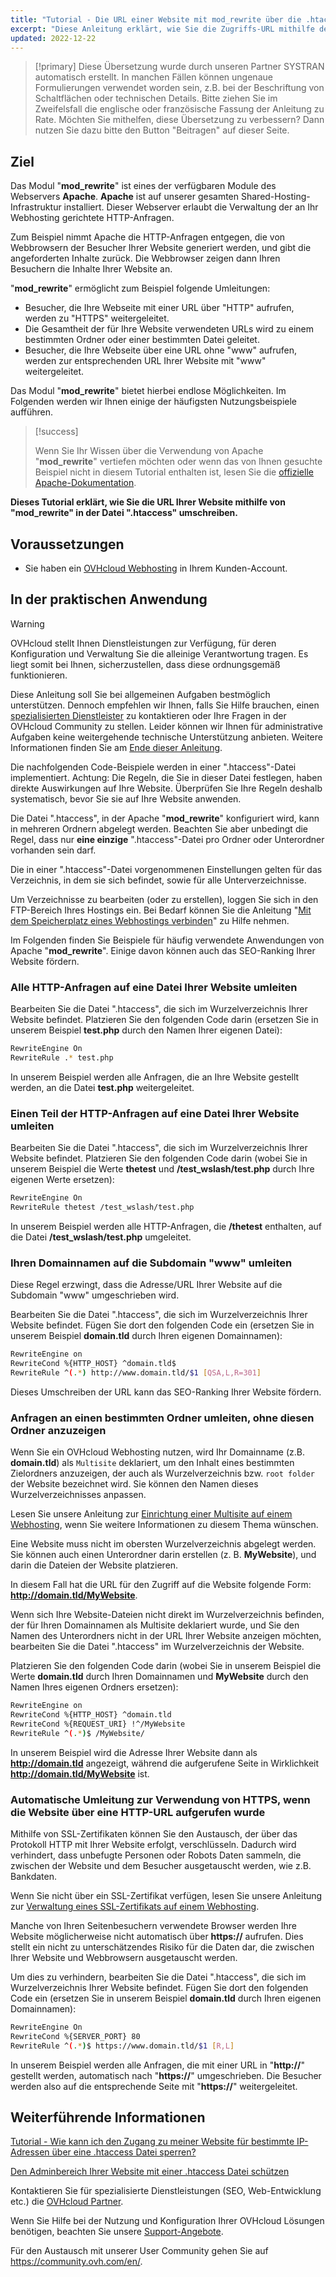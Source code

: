 ```yaml
---
title: "Tutorial - Die URL einer Website mit mod_rewrite über die .htaccess Datei umschreiben"
excerpt: "Diese Anleitung erklärt, wie Sie die Zugriffs-URL mithilfe des mod_rewrite über die .htaccess Datei neu schreiben."
updated: 2022-12-22
---
```


> [!primary]
> Diese Übersetzung wurde durch unseren Partner SYSTRAN automatisch erstellt. In manchen Fällen können ungenaue Formulierungen verwendet worden sein, z.B. bei der Beschriftung von Schaltflächen oder technischen Details. Bitte ziehen Sie im Zweifelsfall die englische oder französische Fassung der Anleitung zu Rate. Möchten Sie mithelfen, diese Übersetzung zu verbessern? Dann nutzen Sie dazu bitte den Button "Beitragen" auf dieser Seite.
>

## Ziel

Das Modul "**mod_rewrite**" ist eines der verfügbaren Module des Webservers **Apache**. **Apache** ist auf unserer gesamten Shared-Hosting-Infrastruktur installiert. Dieser Webserver erlaubt die Verwaltung der an Ihr Webhosting gerichtete HTTP-Anfragen.

Zum Beispiel nimmt Apache die HTTP-Anfragen entgegen, die von Webbrowsern der Besucher Ihrer Website generiert werden, und gibt die angeforderten Inhalte zurück. Die Webbrowser zeigen dann Ihren Besuchern die Inhalte Ihrer Website an.

"**mod_rewrite**" ermöglicht zum Beispiel folgende Umleitungen:

- Besucher, die Ihre Webseite mit einer URL über "HTTP" aufrufen, werden zu "HTTPS" weitergeleitet.
- Die Gesamtheit der für Ihre Website verwendeten URLs wird zu einem bestimmten Ordner oder einer bestimmten Datei geleitet.
- Besucher, die Ihre Webseite über eine URL ohne "www" aufrufen, werden zur entsprechenden URL Ihrer Website mit "www" weitergeleitet.

Das Modul "**mod_rewrite**" bietet hierbei endlose Möglichkeiten. Im Folgenden werden wir Ihnen einige der häufigsten Nutzungsbeispiele aufführen.

> [!success]
>
> Wenn Sie Ihr Wissen über die Verwendung von Apache "**mod_rewrite**" vertiefen möchten oder wenn das von Ihnen gesuchte Beispiel nicht in diesem Tutorial enthalten ist, lesen Sie die [offizielle Apache-Dokumentation](https://httpd.apache.org/docs/2.4/de/mod/mod_rewrite.html).
>

**Dieses Tutorial erklärt, wie Sie die URL Ihrer Website mithilfe von "mod_rewrite" in der Datei ".htaccess" umschreiben.**
 
## Voraussetzungen

- Sie haben ein [OVHcloud Webhosting](hosting.) in Ihrem Kunden-Account.
  
## In der praktischen Anwendung

> [!warning]
> OVHcloud stellt Ihnen Dienstleistungen zur Verfügung, für deren Konfiguration und Verwaltung Sie die alleinige Verantwortung tragen. Es liegt somit bei Ihnen, sicherzustellen, dass diese ordnungsgemäß funktionieren.
> 
> Diese Anleitung soll Sie bei allgemeinen Aufgaben bestmöglich unterstützen. Dennoch empfehlen wir Ihnen, falls Sie Hilfe brauchen, einen [spezialisierten Dienstleister](partner.) zu kontaktieren oder Ihre Fragen in der OVHcloud Community zu stellen. Leider können wir Ihnen für administrative Aufgaben keine weitergehende technische Unterstützung anbieten. Weitere Informationen finden Sie am [Ende dieser Anleitung](htaccess_url_rewriting_using_mod_rewrite_#go-further.).
>
>
> Die nachfolgenden Code-Beispiele werden in einer ".htaccess"-Datei implementiert. Achtung: Die Regeln, die Sie in dieser Datei festlegen, haben direkte Auswirkungen auf Ihre Website. Überprüfen Sie Ihre Regeln deshalb systematisch, bevor Sie sie auf Ihre Website anwenden.
>

Die Datei ".htaccess", in der Apache "**mod_rewrite**" konfiguriert wird, kann in mehreren Ordnern abgelegt werden. Beachten Sie aber unbedingt die Regel, dass nur **eine einzige** ".htaccess"-Datei pro Ordner oder Unterordner vorhanden sein darf.

Die in einer ".htaccess"-Datei vorgenommenen Einstellungen gelten für das Verzeichnis, in dem sie sich befindet, sowie für alle Unterverzeichnisse.

Um Verzeichnisse zu bearbeiten (oder zu erstellen), loggen Sie sich in den FTP-Bereich Ihres Hostings ein. Bei Bedarf können Sie die Anleitung "[Mit dem Speicherplatz eines Webhostings verbinden](ftp_connection1.)" zu Hilfe nehmen.

Im Folgenden finden Sie Beispiele für häufig verwendete Anwendungen von Apache "**mod_rewrite**". Einige davon können auch das SEO-Ranking Ihrer Website fördern.

### Alle HTTP-Anfragen auf eine Datei Ihrer Website umleiten

Bearbeiten Sie die Datei ".htaccess", die sich im Wurzelverzeichnis Ihrer Website befindet. Platzieren Sie den folgenden Code darin (ersetzen Sie in unserem Beispiel **test.php** durch den Namen Ihrer eigenen Datei):

```bash
RewriteEngine On
RewriteRule .* test.php
```

In unserem Beispiel werden alle Anfragen, die an Ihre Website gestellt werden, an die Datei **test.php** weitergeleitet.

### Einen Teil der HTTP-Anfragen auf eine Datei Ihrer Website umleiten

Bearbeiten Sie die Datei ".htaccess", die sich im Wurzelverzeichnis Ihrer Website befindet. Platzieren Sie den folgenden Code darin (wobei Sie in unserem Beispiel die Werte **thetest** und **/test_wslash/test.php** durch Ihre eigenen Werte ersetzen):

```bash
RewriteEngine On
RewriteRule thetest /test_wslash/test.php
```

In unserem Beispiel werden alle HTTP-Anfragen, die **/thetest** enthalten, auf die Datei **/test_wslash/test.php** umgeleitet.

### Ihren Domainnamen auf die Subdomain "www" umleiten

Diese Regel erzwingt, dass die Adresse/URL Ihrer Website auf die Subdomain "www" umgeschrieben wird.

Bearbeiten Sie die Datei ".htaccess", die sich im Wurzelverzeichnis Ihrer Website befindet. Fügen Sie dort den folgenden Code ein (ersetzen Sie in unserem Beispiel **domain.tld** durch Ihren eigenen Domainnamen):

```bash
RewriteEngine on
RewriteCond %{HTTP_HOST} ^domain.tld$
RewriteRule ^(.*) http://www.domain.tld/$1 [QSA,L,R=301]
```

Dieses Umschreiben der URL kann das SEO-Ranking Ihrer Website fördern.

### Anfragen an einen bestimmten Ordner umleiten, ohne diesen Ordner anzuzeigen

Wenn Sie ein OVHcloud Webhosting nutzen, wird Ihr Domainname (z.B. **domain.tld**) als `Multisite` deklariert, um den Inhalt eines bestimmten Zielordners anzuzeigen, der auch als Wurzelverzeichnis bzw. `root folder` der Website bezeichnet wird. Sie können den Namen dieses Wurzelverzeichnisses anpassen.

Lesen Sie unsere Anleitung zur [Einrichtung einer Multisite auf einem Webhosting](multisites_configure_multisite1.), wenn Sie weitere Informationen zu diesem Thema wünschen.

Eine Website muss nicht im obersten Wurzelverzeichnis abgelegt werden. Sie können auch einen Unterordner darin erstellen (z. B. **MyWebsite**), und darin die Dateien der Website platzieren.

In diesem Fall hat die URL für den Zugriff auf die Website folgende Form: **http://domain.tld/MyWebsite**.

Wenn sich Ihre Website-Dateien nicht direkt im Wurzelverzeichnis befinden, der für Ihren Domainnamen als Multisite deklariert wurde, und Sie den Namen des Unterordners nicht in der URL Ihrer Website anzeigen möchten, bearbeiten Sie die Datei ".htaccess" im Wurzelverzeichnis der Website. 

Platzieren Sie den folgenden Code darin (wobei Sie in unserem Beispiel die Werte **domain.tld** durch Ihren Domainnamen und **MyWebsite** durch den Namen Ihres eigenen Ordners ersetzen):

```bash
RewriteEngine on
RewriteCond %{HTTP_HOST} ^domain.tld
RewriteCond %{REQUEST_URI} !^/MyWebsite
RewriteRule ^(.*)$ /MyWebsite/
```

In unserem Beispiel wird die Adresse Ihrer Website dann als **http://domain.tld** angezeigt, während die aufgerufene Seite in Wirklichkeit **http://domain.tld/MyWebsite** ist.

### Automatische Umleitung zur Verwendung von HTTPS, wenn die Website über eine HTTP-URL aufgerufen wurde

Mithilfe von SSL-Zertifikaten können Sie den Austausch, der über das Protokoll HTTP mit Ihrer Website erfolgt, verschlüsseln. Dadurch wird verhindert, dass unbefugte Personen oder Robots Daten sammeln, die zwischen der Website und dem Besucher ausgetauscht werden, wie z.B. Bankdaten.

Wenn Sie nicht über ein SSL-Zertifikat verfügen, lesen Sie unsere Anleitung zur [Verwaltung eines SSL-Zertifikats auf einem Webhosting](ssl_on_webhosting1.).

Manche von Ihren Seitenbesuchern verwendete Browser werden Ihre Website möglicherweise nicht automatisch über **https://** aufrufen. Dies stellt ein nicht zu unterschätzendes Risiko für die Daten dar, die zwischen Ihrer Website und Webbrowsern ausgetauscht werden.

Um dies zu verhindern, bearbeiten Sie die Datei ".htaccess", die sich im Wurzelverzeichnis Ihrer Website befindet. Fügen Sie dort den folgenden Code ein (ersetzen Sie in unserem Beispiel **domain.tld** durch Ihren eigenen Domainnamen):

```bash
RewriteEngine On
RewriteCond %{SERVER_PORT} 80
RewriteRule ^(.*)$ https://www.domain.tld/$1 [R,L]
```

In unserem Beispiel werden alle Anfragen, die mit einer URL in "**http://**" gestellt werden, automatisch nach "**https://**" umgeschrieben. Die Besucher werden also auf die entsprechende Seite mit "**https://**" weitergeleitet.

## Weiterführende Informationen <a name="go-further"></a>

[Tutorial - Wie kann ich den Zugang zu meiner Website für bestimmte IP-Adressen über eine .htaccess Datei sperren?](htaccess_how_to_block_a_specific_ip_address_from_accessing_your_website1.)

[Den Adminbereich Ihrer Website mit einer .htaccess Datei schützen](htaccess_protect_directory_by_password1.)

Kontaktieren Sie für spezialisierte Dienstleistungen (SEO, Web-Entwicklung etc.) die [OVHcloud Partner](partner.).

Wenn Sie Hilfe bei der Nutzung und Konfiguration Ihrer OVHcloud Lösungen benötigen, beachten Sie unsere [Support-Angebote](support.).

Für den Austausch mit unserer User Community gehen Sie auf <https://community.ovh.com/en/>.